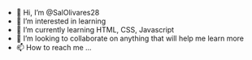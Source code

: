 - 👋 Hi, I’m @SalOlivares28
- 👀 I’m interested in learning 
- 🌱 I’m currently learning HTML, CSS, Javascript 
- 💞️ I’m looking to collaborate on anything that will help me learn more 
- 📫 How to reach me ...

<!---
SalOlivares28/SalOlivares28 is a ✨ special ✨ repository because its `README.md` (this file) appears on your GitHub profile.
You can click the Preview link to take a look at your changes.
--->
